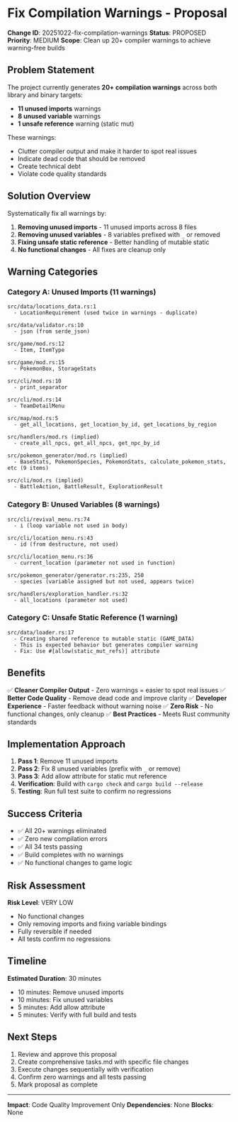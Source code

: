 # Fix Compilation Warnings - Proposal

**Change ID**: 20251022-fix-compilation-warnings
**Status**: PROPOSED
**Priority**: MEDIUM
**Scope**: Clean up 20+ compiler warnings to achieve warning-free builds

## Problem Statement

The project currently generates **20+ compilation warnings** across both library and binary targets:

- **11 unused imports** warnings
- **8 unused variable** warnings
- **1 unsafe reference** warning (static mut)

These warnings:
- Clutter compiler output and make it harder to spot real issues
- Indicate dead code that should be removed
- Create technical debt
- Violate code quality standards

## Solution Overview

Systematically fix all warnings by:

1. **Removing unused imports** - 11 unused imports across 8 files
2. **Removing unused variables** - 8 variables prefixed with `_` or removed
3. **Fixing unsafe static reference** - Better handling of mutable static
4. **No functional changes** - All fixes are cleanup only

## Warning Categories

### Category A: Unused Imports (11 warnings)
```
src/data/locations_data.rs:1
  - LocationRequirement (used twice in warnings - duplicate)

src/data/validator.rs:10
  - json (from serde_json)

src/game/mod.rs:12
  - Item, ItemType

src/game/mod.rs:15
  - PokemonBox, StorageStats

src/cli/mod.rs:10
  - print_separator

src/cli/mod.rs:14
  - TeamDetailMenu

src/map/mod.rs:5
  - get_all_locations, get_location_by_id, get_locations_by_region

src/handlers/mod.rs (implied)
  - create_all_npcs, get_all_npcs, get_npc_by_id

src/pokemon_generator/mod.rs (implied)
  - BaseStats, PokemonSpecies, PokemonStats, calculate_pokemon_stats, etc (9 items)

src/cli/mod.rs (implied)
  - BattleAction, BattleResult, ExplorationResult
```

### Category B: Unused Variables (8 warnings)
```
src/cli/revival_menu.rs:74
  - i (loop variable not used in body)

src/cli/location_menu.rs:43
  - id (from destructure, not used)

src/cli/location_menu.rs:36
  - current_location (parameter not used in function)

src/pokemon_generator/generator.rs:235, 250
  - species (variable assigned but not used, appears twice)

src/handlers/exploration_handler.rs:32
  - all_locations (parameter not used)
```

### Category C: Unsafe Static Reference (1 warning)
```
src/data/loader.rs:17
  - Creating shared reference to mutable static (GAME_DATA)
  - This is expected behavior but generates compiler warning
  - Fix: Use #[allow(static_mut_refs)] attribute
```

## Benefits

✅ **Cleaner Compiler Output** - Zero warnings = easier to spot real issues
✅ **Better Code Quality** - Remove dead code and improve clarity
✅ **Developer Experience** - Faster feedback without warning noise
✅ **Zero Risk** - No functional changes, only cleanup
✅ **Best Practices** - Meets Rust community standards

## Implementation Approach

1. **Pass 1**: Remove 11 unused imports
2. **Pass 2**: Fix 8 unused variables (prefix with `_` or remove)
3. **Pass 3**: Add allow attribute for static mut reference
4. **Verification**: Build with `cargo check` and `cargo build --release`
5. **Testing**: Run full test suite to confirm no regressions

## Success Criteria

- ✅ All 20+ warnings eliminated
- ✅ Zero new compilation errors
- ✅ All 34 tests passing
- ✅ Build completes with no warnings
- ✅ No functional changes to game logic

## Risk Assessment

**Risk Level**: VERY LOW

- No functional changes
- Only removing imports and fixing variable bindings
- Fully reversible if needed
- All tests confirm no regressions

## Timeline

**Estimated Duration**: 30 minutes

- 10 minutes: Remove unused imports
- 10 minutes: Fix unused variables
- 5 minutes: Add allow attribute
- 5 minutes: Verify with full build and tests

## Next Steps

1. Review and approve this proposal
2. Create comprehensive tasks.md with specific file changes
3. Execute changes sequentially with verification
4. Confirm zero warnings and all tests passing
5. Mark proposal as complete

---

**Impact**: Code Quality Improvement Only
**Dependencies**: None
**Blocks**: None
